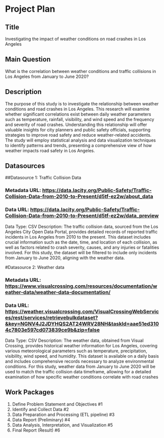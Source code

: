 # Project Plan

## Title

<!-- Give your project a short title. -->

Investigating the impact of weather conditions on road crashes in Los Angeles

## Main Question

<!-- Think about one main question you want to answer based on the data. -->

What is the correlation between weather conditions and traffic collisions in Los Angeles from January to June 2020?

## Description

<!-- Describe your data science project in max. 200 words. Consider writing about why and how you attempt it. -->

The purpose of this study is to investigate the relationship between weather conditions and road crashes in Los Angeles. This research will examine whether significant correlations exist between daily weather parameters such as temperature, rainfall, visibility, and wind speed and the frequency and severity of road crashes. Understanding this relationship will offer valuable insights for city planners and public safety officials, supporting strategies to improve road safety and reduce weather-related accidents. The study will employ statistical analysis and data visualization techniques to identify patterns and trends, presenting a comprehensive view of how weather impacts road safety in Los Angeles.

## Datasources

<!-- Describe each data source you plan to use in a section. Use the prefix "DatasourceX" where X is the id of the data source. -->

##Datasource 1: Traffic Collision Data

### Metadata URL: https://data.lacity.org/Public-Safety/Traffic-Collision-Data-from-2010-to-Present/d5tf-ez2w/about_data

### Data URL: https://data.lacity.org/Public-Safety/Traffic-Collision-Data-from-2010-to-Present/d5tf-ez2w/data_preview

Data Type: CSV
Description: The traffic collision data, sourced from the Los Angeles City Open Data Portal, provides detailed records of reported traffic incidents in Los Angeles from 2010 to the present. This dataset includes crucial information such as the date, time, and location of each collision, as well as factors related to crash severity, causes, and any injuries or fatalities involved. For this study, the dataset will be filtered to include only incidents from January to June 2020, aligning with the weather data.

#Datasource 2: Weather data

### Metadata URL: https://www.visualcrossing.com/resources/documentation/weather-data/weather-data-documentation/

### Data URL: https://weather.visualcrossing.com/VisualCrossingWebServices/rest/services/retrievebulkdataset?&key=NGNV4J2JDYHQS2AT24WRV28NH&taskId=aae51ed3104c7803e597cd073839ce9b&zip=false

Data Type: CSV
Description: The weather data, obtained from Visual Crossing, provides historical weather information for Los Angeles, covering various meteorological parameters such as temperature, precipitation, visibility, wind speed, and humidity. This dataset is available on a daily basis and includes comprehensive records necessary to analyze environmental conditions. For this study, weather data from January to June 2020 will be used to match the traffic collision data timeframe, allowing for a detailed examination of how specific weather conditions correlate with road crashes

## Work Packages

<!-- List of work packages ordered sequentially, each pointing to an issue with more details. -->

1. Define Problem Statement and Objectives #1
2. Identify and Collect Data #2
3. Data Preparation and Processing (ETL pipeline) #3
4. Data Report (Preliminary) #4
5. Data Analysis, Interpretation, and Visualization #5
6. Final Report (Result) #6
